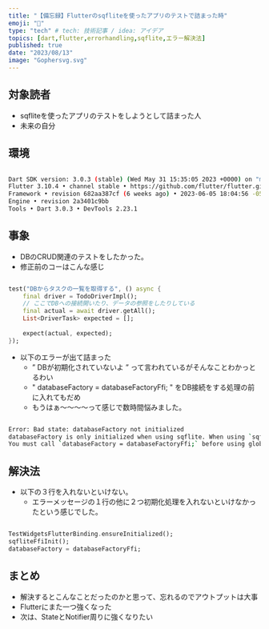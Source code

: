 ```yaml
---
title: "【備忘録】Flutterのsqfliteを使ったアプリのテストで詰まった時"
emoji: "🥹"
type: "tech" # tech: 技術記事 / idea: アイデア
topics: [dart,flutter,errorhandling,sqflite,エラー解決法]
published: true
date: "2023/08/13"
image: "Gophersvg.svg"
---
```


## 対象読者

- sqfliteを使ったアプリのテストをしようとして詰まった人
- 未来の自分

## 環境

~~~bash

Dart SDK version: 3.0.3 (stable) (Wed May 31 15:35:05 2023 +0000) on "macos_arm64"
Flutter 3.10.4 • channel stable • https://github.com/flutter/flutter.git
Framework • revision 682aa387cf (6 weeks ago) • 2023-06-05 18:04:56 -0500
Engine • revision 2a3401c9bb
Tools • Dart 3.0.3 • DevTools 2.23.1

~~~

## 事象

- DBのCRUD関連のテストをしたかった。
- 修正前のコーはこんな感じ
  
~~~dart

test("DBからタスクの一覧を取得する", () async {
    final driver = TodoDriverImpl();
    // ここでDBへの接続開いたり、データの参照をしたりしている
    final actual = await driver.getAll();
    List<DriverTask> expected = [];
    
    expect(actual, expected);
});

~~~

- 以下のエラーが出て詰まった
  - ” DBが初期化されていないよ ” って言われているがそんなことわかっとるわい
  - " databaseFactory = databaseFactoryFfi; " をDB接続をする処理の前に入れてもだめ
  - もうはぁ〜〜〜〜って感じで数時間悩みました。

~~~bash

Error: Bad state: databaseFactory not initialized
databaseFactory is only initialized when using sqflite. When using `sqflite_common_ffi`
You must call `databaseFactory = databaseFactoryFfi;` before using global openDatabase API

~~~

## 解決法

- 以下の３行を入れないといけない。
  - エラーメッセージの１行の他に２つ初期化処理を入れないといけなかったという感じでした。

~~~dart

TestWidgetsFlutterBinding.ensureInitialized();
sqfliteFfiInit();
databaseFactory = databaseFactoryFfi;

~~~

## まとめ

- 解決するとこんなことだったのかと思って、忘れるのでアウトプットは大事
- Flutterにまた一つ強くなった
- 次は、StateとNotifier周りに強くなりたい